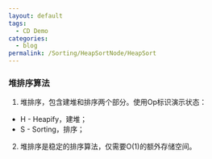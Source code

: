 ```yaml
---
layout: default
tags:
  - CD Demo
categories:
  - blog
permalink: /Sorting/HeapSortNode/HeapSort
---
```

### 堆排序算法
1. 堆排序，包含建堆和排序两个部分。使用Op标识演示状态：
- H - Heapify，建堆；
- S - Sorting，排序；
2. 堆排序是稳定的排序算法，仅需要O(1)的额外存储空间。